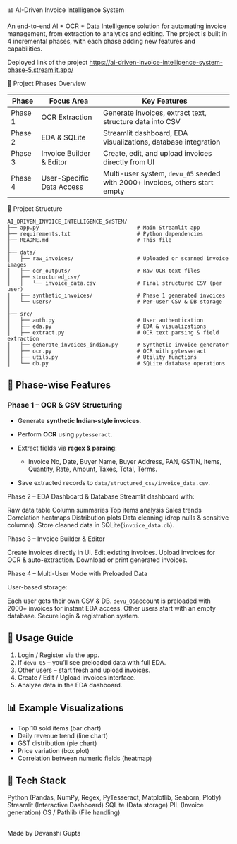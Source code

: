 

📊 AI-Driven Invoice Intelligence System

An end-to-end AI + OCR + Data Intelligence solution for automating invoice management, from extraction to analytics and editing.
The project is built in 4 incremental phases, with each phase adding new features and capabilities.

Deployed link of the project
https://ai-driven-invoice-intelligence-system-phase-5.streamlit.app/

📅 Project Phases Overview

| Phase    | Focus Area                | Key Features                                                                |
| ---------| ------------------------- | --------------------------------------------------------------------------- |
|  Phase 1 | OCR Extraction            | Generate invoices, extract text, structure data into CSV                    |
|  Phase 2 | EDA & SQLite              | Streamlit dashboard, EDA visualizations, database integration               |
|  Phase 3 | Invoice Builder & Editor  | Create, edit, and upload invoices directly from UI                          |
|  Phase 4 | User-Specific Data Access | Multi-user system, `devu_05` seeded with 2000+ invoices, others start empty |



 📂 Project Structure

```
AI_DRIVEN_INVOICE_INTELLIGENCE_SYSTEM/
├── app.py                               # Main Streamlit app
├── requirements.txt                     # Python dependencies
├── README.md                            # This file
│
├── data/
│   ├── raw_invoices/                    # Uploaded or scanned invoice images
│   ├── ocr_outputs/                     # Raw OCR text files
│   ├── structured_csv/
│   │   └── invoice_data.csv             # Final structured CSV (per user)
│   ├── synthetic_invoices/              # Phase 1 generated invoices
│   └── users/                           # Per-user CSV & DB storage
│
├── src/
│   ├── auth.py                          # User authentication
│   ├── eda.py                           # EDA & visualizations
│   ├── extract.py                       # OCR text parsing & field extraction
│   ├── generate_invoices_indian.py      # Synthetic invoice generator
│   ├── ocr.py                           # OCR with pytesseract
│   ├── utils.py                         # Utility functions
│   └── db.py                            # SQLite database operations
```


## 🚀 Phase-wise Features

### **Phase 1 – OCR & CSV Structuring**

* Generate **synthetic Indian-style invoices**.
* Perform **OCR** using `pytesseract`.
* Extract fields via **regex & parsing**:

  * Invoice No, Date, Buyer Name, Buyer Address, PAN, GSTIN, Items, Quantity, Rate, Amount, Taxes, Total, Terms.
* Save extracted records to `data/structured_csv/invoice_data.csv`.


Phase 2 – EDA Dashboard & Database
Streamlit dashboard with:

 Raw data table
 Column summaries
 Top items analysis
 Sales trends
 Correlation heatmaps
 Distribution plots
 Data cleaning (drop nulls & sensitive columns).
Store cleaned data in SQLite(`invoice_data.db`).



Phase 3 – Invoice Builder & Editor

Create invoices directly in UI.
Edit existing invoices.
Upload invoices for OCR & auto-extraction.
Download or print generated invoices.


Phase 4 – Multi-User Mode with Preloaded Data

 User-based storage:

   Each user gets their own CSV & DB.
  `devu_05`account is preloaded with 2000+ invoices for instant EDA access.
   Other users start with an empty database.
 Secure login & registration system.




## 📌 Usage Guide

1. Login / Register via the app.
2. If `devu_05` – you’ll see preloaded data with full EDA.
3. Other users – start fresh and upload invoices.
4. Create / Edit / Upload invoices  interface.
5. Analyze data in the EDA dashboard.



## 📊 Example Visualizations

* Top 10 sold items (bar chart)
* Daily revenue trend (line chart)
* GST distribution (pie chart)
* Price variation (box plot)
* Correlation between numeric fields (heatmap)


## 📌 Tech Stack

Python (Pandas, NumPy, Regex, PyTesseract, Matplotlib, Seaborn, Plotly)
Streamlit (Interactive Dashboard)
SQLite (Data storage)
PIL (Invoice generation)
OS / Pathlib (File handling)


##
Made by 
Devanshi Gupta

